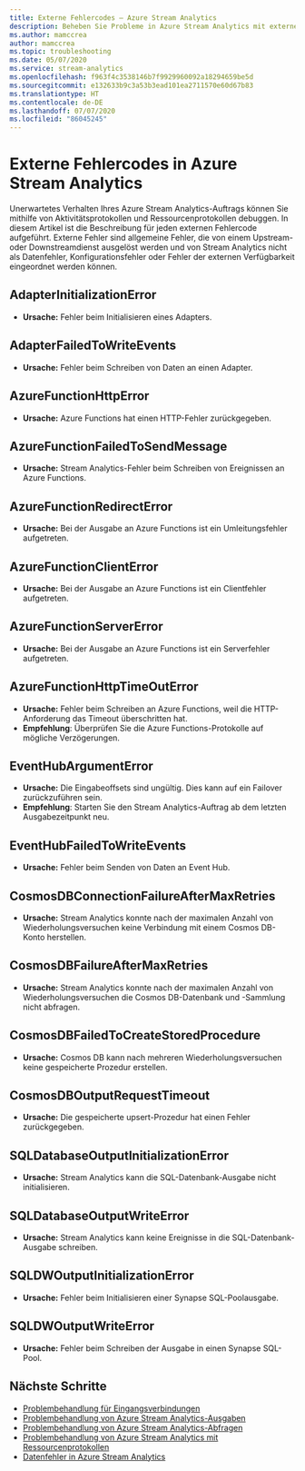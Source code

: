 ```yaml
---
title: Externe Fehlercodes – Azure Stream Analytics
description: Beheben Sie Probleme in Azure Stream Analytics mit externen Fehlercodes.
ms.author: mamccrea
author: mamccrea
ms.topic: troubleshooting
ms.date: 05/07/2020
ms.service: stream-analytics
ms.openlocfilehash: f963f4c3538146b7f9929960092a18294659be5d
ms.sourcegitcommit: e132633b9c3a53b3ead101ea2711570e60d67b83
ms.translationtype: HT
ms.contentlocale: de-DE
ms.lasthandoff: 07/07/2020
ms.locfileid: "86045245"
---
```

# <a name="azure-stream-analytics-external-error-codes"></a>Externe Fehlercodes in Azure Stream Analytics

Unerwartetes Verhalten Ihres Azure Stream Analytics-Auftrags können Sie mithilfe von Aktivitätsprotokollen und Ressourcenprotokollen debuggen. In diesem Artikel ist die Beschreibung für jeden externen Fehlercode aufgeführt. Externe Fehler sind allgemeine Fehler, die von einem Upstream- oder Downstreamdienst ausgelöst werden und von Stream Analytics nicht als Datenfehler, Konfigurationsfehler oder Fehler der externen Verfügbarkeit eingeordnet werden können.

## <a name="adapterinitializationerror"></a>AdapterInitializationError

* **Ursache:** Fehler beim Initialisieren eines Adapters.

## <a name="adapterfailedtowriteevents"></a>AdapterFailedToWriteEvents

* **Ursache:** Fehler beim Schreiben von Daten an einen Adapter.

## <a name="azurefunctionhttperror"></a>AzureFunctionHttpError

* **Ursache:** Azure Functions hat einen HTTP-Fehler zurückgegeben.

## <a name="azurefunctionfailedtosendmessage"></a>AzureFunctionFailedToSendMessage

* **Ursache:** Stream Analytics-Fehler beim Schreiben von Ereignissen an Azure Functions.

## <a name="azurefunctionredirecterror"></a>AzureFunctionRedirectError

* **Ursache:** Bei der Ausgabe an Azure Functions ist ein Umleitungsfehler aufgetreten.

## <a name="azurefunctionclienterror"></a>AzureFunctionClientError

* **Ursache:** Bei der Ausgabe an Azure Functions ist ein Clientfehler aufgetreten.

## <a name="azurefunctionservererror"></a>AzureFunctionServerError

* **Ursache:** Bei der Ausgabe an Azure Functions ist ein Serverfehler aufgetreten.

## <a name="azurefunctionhttptimeouterror"></a>AzureFunctionHttpTimeOutError

* **Ursache:** Fehler beim Schreiben an Azure Functions, weil die HTTP-Anforderung das Timeout überschritten hat. 
* **Empfehlung**: Überprüfen Sie die Azure Functions-Protokolle auf mögliche Verzögerungen.

## <a name="eventhubargumenterror"></a>EventHubArgumentError

* **Ursache:** Die Eingabeoffsets sind ungültig. Dies kann auf ein Failover zurückzuführen sein.
* **Empfehlung**: Starten Sie den Stream Analytics-Auftrag ab dem letzten Ausgabezeitpunkt neu.

## <a name="eventhubfailedtowriteevents"></a>EventHubFailedToWriteEvents

* **Ursache:** Fehler beim Senden von Daten an Event Hub.

## <a name="cosmosdbconnectionfailureaftermaxretries"></a>CosmosDBConnectionFailureAfterMaxRetries

* **Ursache:** Stream Analytics konnte nach der maximalen Anzahl von Wiederholungsversuchen keine Verbindung mit einem Cosmos DB-Konto herstellen.

## <a name="cosmosdbfailureaftermaxretries"></a>CosmosDBFailureAfterMaxRetries

* **Ursache:** Stream Analytics konnte nach der maximalen Anzahl von Wiederholungsversuchen die Cosmos DB-Datenbank und -Sammlung nicht abfragen.

## <a name="cosmosdbfailedtocreatestoredprocedure"></a>CosmosDBFailedToCreateStoredProcedure

* **Ursache:** Cosmos DB kann nach mehreren Wiederholungsversuchen keine gespeicherte Prozedur erstellen.

## <a name="cosmosdboutputrequesttimeout"></a>CosmosDBOutputRequestTimeout

* **Ursache:** Die gespeicherte upsert-Prozedur hat einen Fehler zurückgegeben. 

## <a name="sqldatabaseoutputinitializationerror"></a>SQLDatabaseOutputInitializationError

* **Ursache:** Stream Analytics kann die SQL-Datenbank-Ausgabe nicht initialisieren.

## <a name="sqldatabaseoutputwriteerror"></a>SQLDatabaseOutputWriteError

* **Ursache:** Stream Analytics kann keine Ereignisse in die SQL-Datenbank-Ausgabe schreiben.

## <a name="sqldwoutputinitializationerror"></a>SQLDWOutputInitializationError

* **Ursache:** Fehler beim Initialisieren einer Synapse SQL-Poolausgabe.

## <a name="sqldwoutputwriteerror"></a>SQLDWOutputWriteError

* **Ursache:** Fehler beim Schreiben der Ausgabe in einen Synapse SQL-Pool.

## <a name="next-steps"></a>Nächste Schritte

* [Problembehandlung für Eingangsverbindungen](stream-analytics-troubleshoot-input.md)
* [Problembehandlung von Azure Stream Analytics-Ausgaben](stream-analytics-troubleshoot-output.md)
* [Problembehandlung von Azure Stream Analytics-Abfragen](stream-analytics-troubleshoot-query.md)
* [Problembehandlung von Azure Stream Analytics mit Ressourcenprotokollen](stream-analytics-job-diagnostic-logs.md)
* [Datenfehler in Azure Stream Analytics](data-errors.md)
